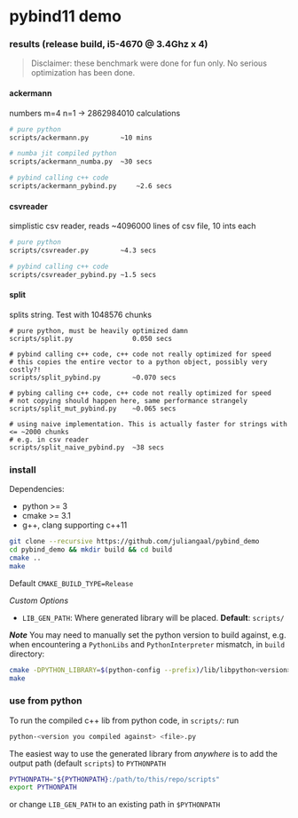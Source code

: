 # pybind11 demo

### results (release build, i5-4670 @ 3.4Ghz x 4)

> Disclaimer: these benchmark were done for fun only. No serious optimization has been done.

#### ackermann
numbers m=4 n=1 -> 2862984010 calculations
```bash
# pure python
scripts/ackermann.py		~10 mins

# numba jit compiled python
scripts/ackermann_numba.py 	~30 secs

# pybind calling c++ code
scripts/ackermann_pybind.py 	~2.6 secs 
```

#### csvreader
simplistic csv reader, reads ~4096000 lines of csv file, 10 ints each
```bash
# pure python
scripts/csvreader.py        ~4.3 secs

# pybind calling c++ code
scripts/csvreader_pybind.py ~1.5 secs
```

#### split
splits string. Test with 1048576 chunks
```
# pure python, must be heavily optimized damn
scripts/split.py               0.050 secs

# pybind calling c++ code, c++ code not really optimized for speed
# this copies the entire vector to a python object, possibly very costly?!
scripts/split_pybind.py	       ~0.070 secs

# pybing calling c++ code, c++ code not really optimized for speed
# not copying should happen here, same performance strangely
scripts/split_mut_pybind.py    ~0.065 secs  

# using naive implementation. This is actually faster for strings with <= ~2000 chunks
# e.g. in csv reader
scripts/split_naive_pybind.py  ~38 secs
```

### install
Dependencies:
* python >= 3
* cmake >= 3.1
* g++, clang supporting c++11

```bash
git clone --recursive https://github.com/juliangaal/pybind_demo
cd pybind_demo && mkdir build && cd build
cmake ..
make 
```
Default `CMAKE_BUILD_TYPE=Release`

*Custom Options*
* `LIB_GEN_PATH`: Where generated library will be placed. **Default**: `scripts/`

***Note***
You may need to manually set the python version to build against, e.g. when encountering a `PythonLibs` and `PythonInterpreter` mismatch, in `build` directory:
```bash
cmake -DPYTHON_LIBRARY=$(python-config --prefix)/lib/libpython<version>.dylib -DPYTHON_INCLUDE_DIR=$(python-config --prefix)/include/python<version> ..
make
```

### use from python
To run the compiled c++ lib from python code, in `scripts/`: run 
``` bash
python-<version you compiled against> <file>.py
```

The easiest way to use the generated library from *anywhere* is to add the output path (default `scripts`) to `PYTHONPATH`
```bash
PYTHONPATH="${PYTHONPATH}:/path/to/this/repo/scripts"
export PYTHONPATH
```
or change `LIB_GEN_PATH` to an existing path in `$PYTHONPATH`
